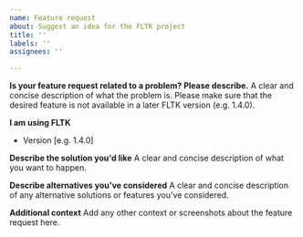 ```yaml
---
name: Feature request
about: Suggest an idea for the FLTK project
title: ''
labels: ''
assignees: ''

---
```


**Is your feature request related to a problem? Please describe.**
A clear and concise description of what the problem is.
Please make sure that the desired feature is not available in a later FLTK version (e.g. 1.4.0).

**I am using FLTK**
 - Version [e.g. 1.4.0]

**Describe the solution you'd like**
A clear and concise description of what you want to happen.

**Describe alternatives you've considered**
A clear and concise description of any alternative solutions or features you've considered.

**Additional context**
Add any other context or screenshots about the feature request here.
